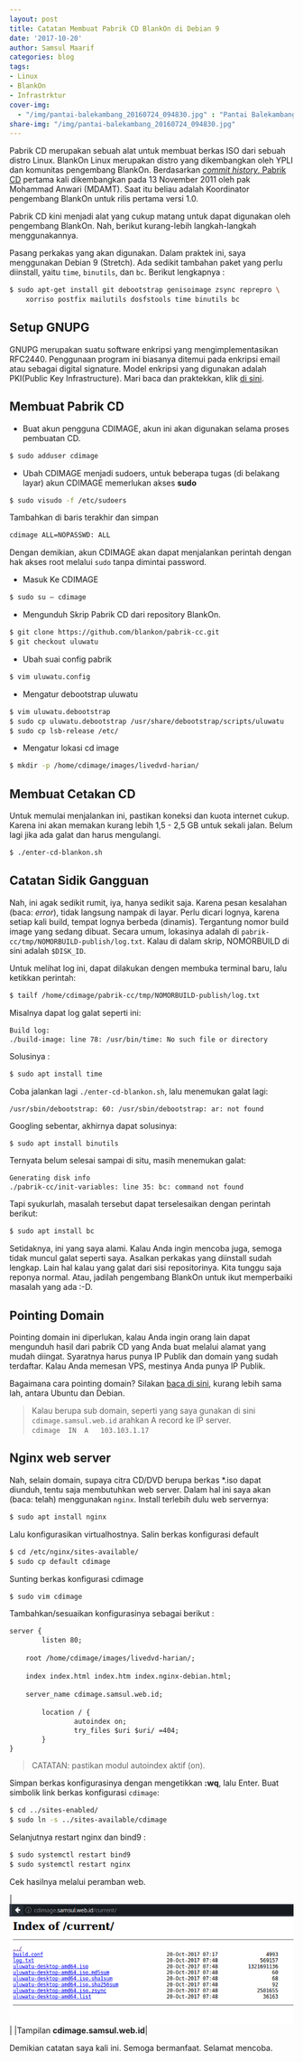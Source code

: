 ```yaml
---
layout: post
title: Catatan Membuat Pabrik CD BlankOn di Debian 9
date: '2017-10-20'
author: Samsul Maarif
categories: blog
tags:
- Linux
- BlankOn
- Infrastrktur
cover-img: 
  - "/img/pantai-balekambang_20160724_094830.jpg" : "Pantai Balekambang, Malang, Jawa Timur (2016)"
share-img: "/img/pantai-balekambang_20160724_094830.jpg"
---
```


Pabrik CD merupakan sebuah alat untuk membuat berkas ISO dari sebuah distro Linux. BlankOn Linux merupakan distro yang dikembangkan oleh YPLI dan komunitas pengembang BlankOn. Berdasarkan [*commit history*, Pabrik CD](https://github.com/BlankOn/pabrik-cc/commits/master?after=31d818193de84a3bd2bd44cfc447679dc1569d5a+69) pertama kali dikembangkan pada 13 November 2011 oleh pak Mohammad Anwari (MDAMT). Saat itu beliau adalah Koordinator pengembang BlankOn untuk rilis pertama versi 1.0. 

Pabrik CD kini menjadi alat yang cukup matang untuk dapat digunakan oleh pengembang BlankOn. Nah, berikut kurang-lebih langkah-langkah menggunakannya. 

Pasang perkakas yang akan digunakan. Dalam praktek ini, saya menggunakan Debian 9 (Stretch). Ada sedikit tambahan paket yang perlu diinstall, yaitu `time`, `binutils`, dan `bc`. Berikut lengkapnya :

```sh
$ sudo apt-get install git debootstrap genisoimage zsync reprepro \
	xorriso postfix mailutils dosfstools time binutils bc
```

## Setup GNUPG

GNUPG merupakan suatu software enkripsi yang mengimplementasikan RFC2440. Penggunaan program ini biasanya ditemui pada enkripsi email atau sebagai digital signature. Model enkripsi yang digunakan adalah PKI(Public Key Infrastructure). Mari baca dan praktekkan, klik [di sini](https://help.github.com/articles/generating-a-new-gpg-key/).

## Membuat Pabrik CD

* Buat akun pengguna CDIMAGE, akun ini akan digunakan selama proses pembuatan CD.

```sh
$ sudo adduser cdimage
```

* Ubah CDIMAGE menjadi sudoers, untuk beberapa tugas (di belakang layar) akun CDIMAGE memerlukan akses **sudo**

```sh
$ sudo visudo -f /etc/sudoers
```

Tambahkan di baris terakhir dan simpan

```sh
cdimage ALL=NOPASSWD: ALL
```

Dengan demikian, akun CDIMAGE akan dapat menjalankan perintah dengan hak akses root melalui `sudo` tanpa dimintai password.

* Masuk Ke CDIMAGE  

```sh
$ sudo su – cdimage
```

* Mengunduh Skrip Pabrik CD dari repository BlankOn. 

```sh
$ git clone https://github.com/blankon/pabrik-cc.git  
$ git checkout uluwatu
```

* Ubah suai config pabrik  

```sh
$ vim uluwatu.config
```

* Mengatur debootstrap uluwatu  

```sh
$ vim uluwatu.debootstrap
$ sudo cp uluwatu.debootstrap /usr/share/debootstrap/scripts/uluwatu
$ sudo cp lsb-release /etc/
```

* Mengatur lokasi cd image  

```sh
$ mkdir -p /home/cdimage/images/livedvd-harian/
```

## Membuat Cetakan CD

Untuk memulai menjalankan ini, pastikan koneksi dan kuota internet cukup. Karena ini akan memakan kurang lebih 1,5 - 2,5 GB untuk sekali jalan. Belum lagi jika ada galat dan harus mengulangi.

```sh
$ ./enter-cd-blankon.sh
```

## Catatan Sidik Gangguan

Nah, ini agak sedikit rumit, iya, hanya sedikit saja. Karena pesan kesalahan (baca: *error*), tidak langsung nampak di layar. Perlu dicari lognya, karena setiap kali build, tempat lognya berbeda (dinamis). Tergantung nomor build image yang sedang dibuat. Secara umum, lokasinya adalah di `pabrik-cc/tmp/NOMORBUILD-publish/log.txt`. Kalau di dalam skrip, NOMORBUILD di sini adalah `$DISK_ID`.

Untuk melihat log ini, dapat dilakukan dengen membuka terminal baru, lalu ketikkan perintah:

```sh
$ tailf /home/cdimage/pabrik-cc/tmp/NOMORBUILD-publish/log.txt
```

Misalnya dapat log galat seperti ini:

```
Build log:
./build-image: line 78: /usr/bin/time: No such file or directory
```
Solusinya : 

```sh
$ sudo apt install time
```

Coba jalankan lagi `./enter-cd-blankon.sh`, lalu menemukan galat lagi:

```
/usr/sbin/debootstrap: 60: /usr/sbin/debootstrap: ar: not found
```

Googling sebentar, akhirnya dapat solusinya:

```sh
$ sudo apt install binutils
```

Ternyata belum selesai sampai di situ, masih menemukan galat:

```
Generating disk info                                                     
./pabrik-cc/init-variables: line 35: bc: command not found
```

Tapi syukurlah, masalah tersebut dapat terselesaikan dengan perintah berikut:

```sh
$ sudo apt install bc
```

Setidaknya, ini yang saya alami. Kalau Anda ingin mencoba juga, semoga tidak muncul galat seperti saya. Asalkan perkakas yang diinstall sudah lengkap. Lain hal kalau yang galat dari sisi repositorinya. Kita tunggu saja reponya normal. Atau, jadilah pengembang BlankOn untuk ikut memperbaiki masalah yang ada :-D.

## Pointing Domain

Pointing domain ini diperlukan, kalau Anda ingin orang lain dapat mengunduh hasil dari pabrik CD yang Anda buat melalui alamat yang mudah diingat. Syaratnya harus punya IP Publik dan domain yang sudah terdaftar. Kalau Anda memesan VPS, mestinya Anda punya IP Publik. 

Bagaimana cara pointing domain? Silakan [baca di sini](http://wiki.samsul.web.id/linux/DNS.Server.Ubuntu), kurang lebih sama lah, antara Ubuntu dan Debian. 

> Kalau berupa sub domain, seperti yang saya gunakan di sini `cdimage.samsul.web.id` arahkan A record ke IP server. 
> <br>`cdimage	IN	A	103.103.1.17`

## Nginx web server

Nah, selain domain, supaya citra CD/DVD berupa berkas \*.iso dapat diunduh, tentu saja membutuhkan web server. Dalam hal ini saya akan (baca: telah) menggunakan `nginx`. Install terlebih dulu web servernya:

```sh
$ sudo apt install nginx
```

Lalu konfigurasikan virtualhostnya. Salin berkas konfigurasi default

```sh
$ cd /etc/nginx/sites-available/
$ sudo cp default cdimage
```

Sunting berkas konfigurasi cdimage

```sh
$ sudo vim cdimage
```

Tambahkan/sesuaikan konfigurasinya sebagai berikut :

```
server {                                  
        listen 80;

	root /home/cdimage/images/livedvd-harian/;

	index index.html index.htm index.nginx-debian.html;

	server_name cdimage.samsul.web.id;

        location / {
                autoindex on;
                try_files $uri $uri/ =404;
        }
}
```

> CATATAN: pastikan modul autoindex aktif (on). 

Simpan berkas konfigurasinya dengan mengetikkan **:wq**, lalu Enter. Buat simbolik link berkas konfigurasi `cdimage`:

```sh
$ cd ../sites-enabled/
$ sudo ln -s ../sites-available/cdimage
```

Selanjutnya restart nginx dan bind9 :

```sh
$ sudo systemctl restart bind9
$ sudo systemctl restart nginx
```

Cek hasilnya melalui peramban web.

|![](/img/cdimage.samsul.web.id.png)|
|Tampilan **cdimage.samsul.web.id**|

Demikian catatan saya kali ini. Semoga bermanfaat. Selamat mencoba.
